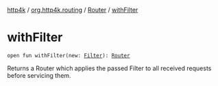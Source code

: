 [http4k](../../index.md) / [org.http4k.routing](../index.md) / [Router](index.md) / [withFilter](./with-filter.md)

# withFilter

`open fun withFilter(new: `[`Filter`](../../org.http4k.core/-filter.md)`): `[`Router`](index.md)

Returns a Router which applies the passed Filter to all received requests before servicing them.

